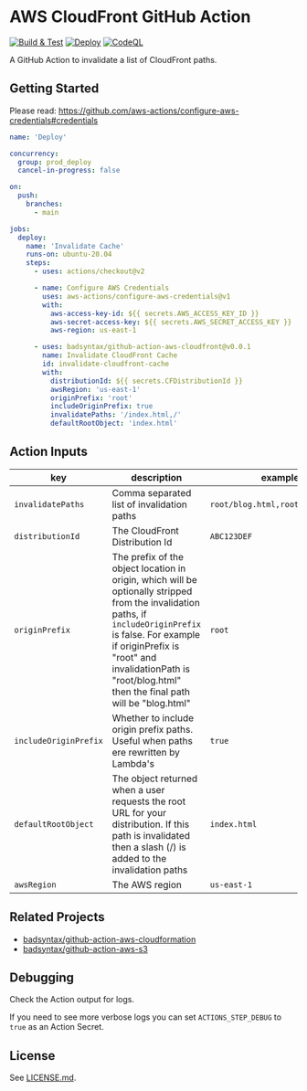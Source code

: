 # AWS CloudFront GitHub Action

[![Build & Test](https://github.com/badsyntax/github-action-aws-cloudfront/actions/workflows/test.yml/badge.svg)](https://github.com/badsyntax/github-action-aws-cloudfront/actions/workflows/test.yml)
[![Deploy](https://github.com/badsyntax/github-action-aws-cloudfront/actions/workflows/deploy.yml/badge.svg)](https://github.com/badsyntax/github-action-aws-cloudfront/actions/workflows/deploy.yml)
[![CodeQL](https://github.com/badsyntax/github-action-aws-cloudfront/actions/workflows/codeql-analysis.yml/badge.svg)](https://github.com/badsyntax/github-action-aws-cloudfront/actions/workflows/codeql-analysis.yml)

A GitHub Action to invalidate a list of CloudFront paths.

## Getting Started

Please read: <https://github.com/aws-actions/configure-aws-credentials#credentials>

```yaml
name: 'Deploy'

concurrency:
  group: prod_deploy
  cancel-in-progress: false

on:
  push:
    branches:
      - main

jobs:
  deploy:
    name: 'Invalidate Cache'
    runs-on: ubuntu-20.04
    steps:
      - uses: actions/checkout@v2

      - name: Configure AWS Credentials
        uses: aws-actions/configure-aws-credentials@v1
        with:
          aws-access-key-id: ${{ secrets.AWS_ACCESS_KEY_ID }}
          aws-secret-access-key: ${{ secrets.AWS_SECRET_ACCESS_KEY }}
          aws-region: us-east-1

      - uses: badsyntax/github-action-aws-cloudfront@v0.0.1
        name: Invalidate CloudFront Cache
        id: invalidate-cloudfront-cache
        with:
          distributionId: ${{ secrets.CFDistributionId }}
          awsRegion: 'us-east-1'
          originPrefix: 'root'
          includeOriginPrefix: true
          invalidatePaths: '/index.html,/'
          defaultRootObject: 'index.html'
```

## Action Inputs

| key                   | description                                                                                                                                                                                                                                                           | example                          |
| --------------------- | --------------------------------------------------------------------------------------------------------------------------------------------------------------------------------------------------------------------------------------------------------------------- | -------------------------------- |
| `invalidatePaths`     | Comma separated list of invalidation paths                                                                                                                                                                                                                            | `root/blog.html,root/index.html` |
| `distributionId`      | The CloudFront Distribution Id                                                                                                                                                                                                                                        | `ABC123DEF`                      |
| `originPrefix`        | The prefix of the object location in origin, which will be optionally stripped from the invalidation paths, if `includeOriginPrefix` is false. For example if originPrefix is "root" and invalidationPath is "root/blog.html" then the final path will be "blog.html" | `root`                           |
| `includeOriginPrefix` | Whether to include origin prefix paths. Useful when paths ere rewritten by Lambda's                                                                                                                                                                                   | `true`                           |
| `defaultRootObject`   | The object returned when a user requests the root URL for your distribution. If this path is invalidated then a slash (/) is added to the invalidation paths                                                                                                          | `index.html`                     |
| `awsRegion`           | The AWS region                                                                                                                                                                                                                                                        | `us-east-1`                      |

## Related Projects

- [badsyntax/github-action-aws-cloudformation](https://github.com/badsyntax/github-action-aws-cloudformation)
- [badsyntax/github-action-aws-s3](https://github.com/badsyntax/github-action-aws-s3)

## Debugging

Check the Action output for logs.

If you need to see more verbose logs you can set `ACTIONS_STEP_DEBUG` to `true` as an Action Secret.

## License

See [LICENSE.md](./LICENSE.md).
